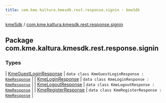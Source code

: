 ```yaml
---
title: com.kme.kaltura.kmesdk.rest.response.signin - kmeSdk
---
```


[kmeSdk](../index.html) / [com.kme.kaltura.kmesdk.rest.response.signin](./index.html)

## Package com.kme.kaltura.kmesdk.rest.response.signin

### Types

| [KmeGuestLoginResponse](-kme-guest-login-response/index.html) | `data class KmeGuestLoginResponse : `[`KmeResponse`](../com.kme.kaltura.kmesdk.rest.response/-kme-response/index.html) |
| [KmeLoginResponse](-kme-login-response/index.html) | `data class KmeLoginResponse : `[`KmeResponse`](../com.kme.kaltura.kmesdk.rest.response/-kme-response/index.html) |
| [KmeLogoutResponse](-kme-logout-response/index.html) | `data class KmeLogoutResponse : `[`KmeResponse`](../com.kme.kaltura.kmesdk.rest.response/-kme-response/index.html) |
| [KmeRegisterResponse](-kme-register-response/index.html) | `data class KmeRegisterResponse : `[`KmeResponse`](../com.kme.kaltura.kmesdk.rest.response/-kme-response/index.html) |

